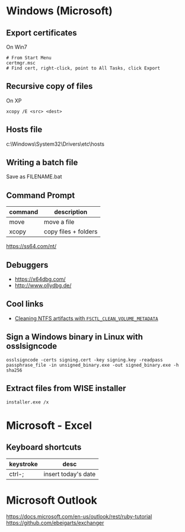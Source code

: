 # Windows (Microsoft)


## Export certificates

On Win7

```
# From Start Menu
certmgr.msc
# Find cert, right-click, point to All Tasks, click Export
```


## Recursive copy of files

On XP

```
xcopy /E <src> <dest>
```


## Hosts file

c:\Windows\System32\Drivers\etc\hosts


## Writing a batch file

Save as FILENAME.bat


## Command Prompt

| command | description          |
|------- |-------------------- |
| move    | move a file          |
| xcopy   | copy files + folders |

<https://ss64.com/nt/>


## Debuggers

- <https://x64dbg.com/>
- <http://www.ollydbg.de/>


## Cool links

- [Cleaning NTFS artifacts with `FSCTL_CLEAN_VOLUME_METADATA`](https://medium.com/@grzegorztworek/cleaning-ntfs-artifacts-with-fsctl-clean-volume-metadata-bd29afef290c)


## Sign a Windows binary in Linux with osslsigncode

```shell
osslsigncode -certs signing.cert -key signing.key -readpass passphrase_file -in unsigned_binary.exe -out signed_binary.exe -h sha256
```


## Extract files from WISE installer

```shell
installer.exe /x
```


# Microsoft - Excel


## Keyboard shortcuts

| keystroke | desc                |
|--------- |------------------- |
| ctrl-;    | insert today's date |


# Microsoft Outlook

<https://docs.microsoft.com/en-us/outlook/rest/ruby-tutorial> <https://github.com/ebeigarts/exchanger>
